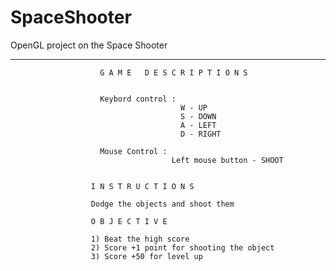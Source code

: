 # SpaceShooter

OpenGL project on the Space Shooter

********************************************************************

                        G A M E   D E S C R I P T I O N S
                        
                        
                        Keybord control : 
                                          W - UP
                                          S - DOWN
                                          A - LEFT
                                          D - RIGHT
                        
                        Mouse Control : 
                                        Left mouse button - SHOOT
                                        
                                        
                      I N S T R U C T I O N S
                      
                      Dodge the objects and shoot them
                      
                      O B J E C T I V E
                      
                      1) Beat the high score
                      2) Score +1 point for shooting the object
                      3) Score +50 for level up
